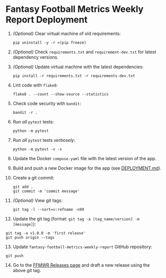 # Fantasy Football Metrics Weekly Report Deployment

1. *(Optional)* Clear virtual machine of old requirements:
    ```shell
    pip uninstall -y -r <(pip freeze)
    ```
   
2. *(Optional)* Check `requirements.txt` and `requirement-dev.txt` for latest dependency versions.

3. *(Optional)* Update virtual machine with the latest dependencies:
    ```shell
    pip install -r requirements.txt -r requirements-dev.txt
    ```
   
4. Lint code with `flake8`:
    ```shell
    flake8 . --count --show-source --statistics
    ```
   
5. Check code security with `bandit`:
    ```shell
    bandit -r .
    ```
   
6. Run *all* `pytest` tests:
    ```shell
    python -m pytest
    ```
   
7. Run *all* `pytest` tests *verbosely*:
    ```shell
    python -m pytest -v -s
    ```
   
8. Update the Docker `compose.yaml` file with the latest version of the app.

9. Build and push a new Docker image for the app (see [DEPLOYMENT.md](./docker/DEPLOYMENT.md)).

10. Create a git commit:
    ```shell
    git add .
    git commit -m 'commit message'
    ```
   
11. *(Optional)* View git tags:
    ```shell
    git tag -l --sort=v:refname -n99
    ```
    
12. Update the git tag (format: `git tag -a [tag_name/version] -m [message]`):
   ```shell
   git tag -a v1.0.0 -m 'first release'
   git push origin --tags
   ```

13. Update `fantasy-football-metrics-weekly-report` GitHub repository:
   ```shell
   git push
   ```

14. Go to the [FFMWR Releases page](https://github.com/uberfastman/fantasy-football-metrics-weekly-report/releases) and draft a new release using the above git tag.
